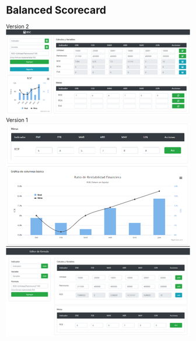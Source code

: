 # Balanced Scorecard
Version 2
![alt text](https://github.com/MichaellAlavedraMunayco/roe/blob/master/screenshots/screenshot3.png)
Version 1
![alt text](https://github.com/MichaellAlavedraMunayco/roe/blob/master/screenshots/screenshot2.png)
![alt text](https://github.com/MichaellAlavedraMunayco/roe/blob/master/screenshots/screenshot1.png)
